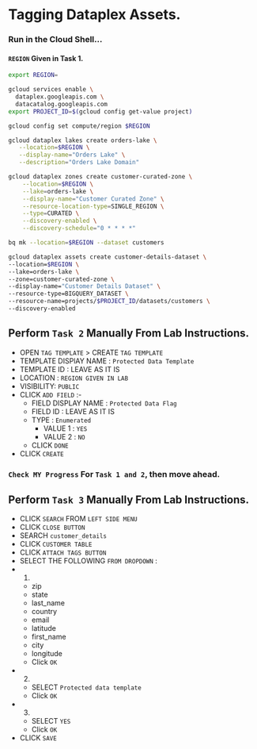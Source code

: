 # Tagging Dataplex Assets.
### Run in the Cloud Shell...

#### `REGION` Given in Task 1.
```bash
export REGION=
```
```bash
gcloud services enable \
  dataplex.googleapis.com \
  datacatalog.googleapis.com
export PROJECT_ID=$(gcloud config get-value project)

gcloud config set compute/region $REGION

gcloud dataplex lakes create orders-lake \
   --location=$REGION \
   --display-name="Orders Lake" \
   --description="Orders Lake Domain"

gcloud dataplex zones create customer-curated-zone \
    --location=$REGION \
    --lake=orders-lake \
    --display-name="Customer Curated Zone" \
    --resource-location-type=SINGLE_REGION \
    --type=CURATED \
    --discovery-enabled \
    --discovery-schedule="0 * * * *"

bq mk --location=$REGION --dataset customers 

gcloud dataplex assets create customer-details-dataset \
--location=$REGION \
--lake=orders-lake \
--zone=customer-curated-zone \
--display-name="Customer Details Dataset" \
--resource-type=BIGQUERY_DATASET \
--resource-name=projects/$PROJECT_ID/datasets/customers \
--discovery-enabled 
```

## Perform `Task 2` Manually From Lab Instructions.
- OPEN `TAG TEMPLATE` > CREATE `TAG TEMPLATE`
- TEMPLATE DISPlAY NAME : `Protected Data Template`
- TEMPLATE ID : LEAVE AS IT IS
- LOCATION : `REGION GIVEN IN LAB`
- VISIBILITY: `PUBLIC`
- CLICK `ADD FIELD` :-
	- FIELD DISPLAY NAME : `Protected Data Flag`
	- FIELD ID : LEAVE AS IT IS
	- TYPE : `Enumerated`
		- VALUE 1 : `YES`
		- VALUE 2 : `NO`
    - CLICK `DONE`
- CLICK `CREATE`
### `Check MY Progress` For `Task 1 and 2`, then move ahead.
## Perform `Task 3` Manually From Lab Instructions.
- CLICK `SEARCH` FROM `LEFT SIDE MENU`
- CLICK `CLOSE BUTTON`
- SEARCH `customer_details`
- CLICK `CUSTOMER TABLE`
- CLICK `ATTACH TAGS BUTTON`
- SELECT THE FOLLOWING `FROM DROPDOWN` :
- 1.
	- zip
	- state
	- last_name
	- country
	- email
	- latitude
	- first_name
	- city
	- longitude
    - Click `OK`
- 2.
	- SELECT `Protected data template`
    - Click `OK`
- 3.
	- SELECT `YES`
    - Click `OK`
- CLICK `SAVE`
